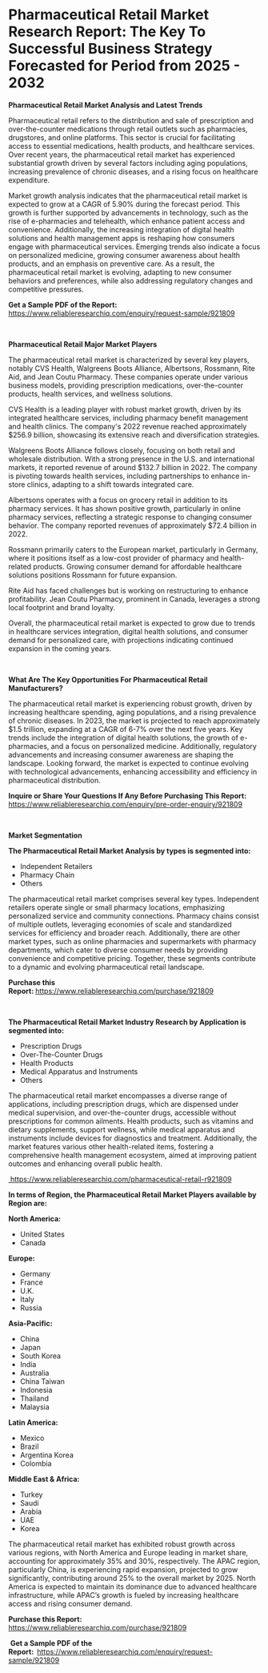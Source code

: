 <p><h1>Pharmaceutical Retail Market Research Report: The Key To Successful Business Strategy Forecasted for Period from 2025 - 2032</h1></p><p><strong>Pharmaceutical Retail Market Analysis and Latest Trends</strong></p>
<p><p>Pharmaceutical retail refers to the distribution and sale of prescription and over-the-counter medications through retail outlets such as pharmacies, drugstores, and online platforms. This sector is crucial for facilitating access to essential medications, health products, and healthcare services. Over recent years, the pharmaceutical retail market has experienced substantial growth driven by several factors including aging populations, increasing prevalence of chronic diseases, and a rising focus on healthcare expenditure.</p><p>Market growth analysis indicates that the pharmaceutical retail market is expected to grow at a CAGR of 5.90% during the forecast period. This growth is further supported by advancements in technology, such as the rise of e-pharmacies and telehealth, which enhance patient access and convenience. Additionally, the increasing integration of digital health solutions and health management apps is reshaping how consumers engage with pharmaceutical services. Emerging trends also indicate a focus on personalized medicine, growing consumer awareness about health products, and an emphasis on preventive care. As a result, the pharmaceutical retail market is evolving, adapting to new consumer behaviors and preferences, while also addressing regulatory changes and competitive pressures.</p></p>
<p><strong>Get a Sample PDF of the Report:&nbsp;</strong> <a href="https://www.reliableresearchiq.com/enquiry/request-sample/921809?utm_campaign=2336&utm_medium=2&utm_source=Github&utm_content=ia&utm_term=16042025&utm_id=pharmaceutical-retail">https://www.reliableresearchiq.com/enquiry/request-sample/921809</a></p>
<p>&nbsp;</p>
<p><strong>Pharmaceutical Retail Major Market Players</strong></p>
<p><p>The pharmaceutical retail market is characterized by several key players, notably CVS Health, Walgreens Boots Alliance, Albertsons, Rossmann, Rite Aid, and Jean Coutu Pharmacy. These companies operate under various business models, providing prescription medications, over-the-counter products, health services, and wellness solutions.</p><p>CVS Health is a leading player with robust market growth, driven by its integrated healthcare services, including pharmacy benefit management and health clinics. The company's 2022 revenue reached approximately $256.9 billion, showcasing its extensive reach and diversification strategies.</p><p>Walgreens Boots Alliance follows closely, focusing on both retail and wholesale distribution. With a strong presence in the U.S. and international markets, it reported revenue of around $132.7 billion in 2022. The company is pivoting towards health services, including partnerships to enhance in-store clinics, adapting to a shift towards integrated care.</p><p>Albertsons operates with a focus on grocery retail in addition to its pharmacy services. It has shown positive growth, particularly in online pharmacy services, reflecting a strategic response to changing consumer behavior. The company reported revenues of approximately $72.4 billion in 2022.</p><p>Rossmann primarily caters to the European market, particularly in Germany, where it positions itself as a low-cost provider of pharmacy and health-related products. Growing consumer demand for affordable healthcare solutions positions Rossmann for future expansion.</p><p>Rite Aid has faced challenges but is working on restructuring to enhance profitability. Jean Coutu Pharmacy, prominent in Canada, leverages a strong local footprint and brand loyalty.</p><p>Overall, the pharmaceutical retail market is expected to grow due to trends in healthcare services integration, digital health solutions, and consumer demand for personalized care, with projections indicating continued expansion in the coming years.</p></p>
<p>&nbsp;</p>
<p><strong>What Are The Key Opportunities For Pharmaceutical Retail Manufacturers?</strong></p>
<p><p>The pharmaceutical retail market is experiencing robust growth, driven by increasing healthcare spending, aging populations, and a rising prevalence of chronic diseases. In 2023, the market is projected to reach approximately $1.5 trillion, expanding at a CAGR of 6-7% over the next five years. Key trends include the integration of digital health solutions, the growth of e-pharmacies, and a focus on personalized medicine. Additionally, regulatory advancements and increasing consumer awareness are shaping the landscape. Looking forward, the market is expected to continue evolving with technological advancements, enhancing accessibility and efficiency in pharmaceutical distribution.</p></p>
<p><strong>Inquire or Share Your Questions If Any Before Purchasing This Report:</strong> <a href="https://www.reliableresearchiq.com/enquiry/pre-order-enquiry/921809?utm_campaign=2336&utm_medium=2&utm_source=Github&utm_content=ia&utm_term=16042025&utm_id=pharmaceutical-retail">https://www.reliableresearchiq.com/enquiry/pre-order-enquiry/921809</a></p>
<p>&nbsp;</p>
<p><strong>Market Segmentation</strong></p>
<p><strong>The Pharmaceutical Retail Market Analysis by types is segmented into:</strong></p>
<p><ul><li>Independent Retailers</li><li>Pharmacy Chain</li><li>Others</li></ul></p>
<p><p>The pharmaceutical retail market comprises several key types. Independent retailers operate single or small pharmacy locations, emphasizing personalized service and community connections. Pharmacy chains consist of multiple outlets, leveraging economies of scale and standardized services for efficiency and broader reach. Additionally, there are other market types, such as online pharmacies and supermarkets with pharmacy departments, which cater to diverse consumer needs by providing convenience and competitive pricing. Together, these segments contribute to a dynamic and evolving pharmaceutical retail landscape.</p></p>
<p><strong>Purchase this Report:&nbsp;</strong><a href="https://www.reliableresearchiq.com/purchase/921809?utm_campaign=2336&utm_medium=2&utm_source=Github&utm_content=ia&utm_term=16042025&utm_id=pharmaceutical-retail">https://www.reliableresearchiq.com/purchase/921809</a></p>
<p>&nbsp;</p>
<p><strong>The Pharmaceutical Retail Market Industry Research by Application is segmented into:</strong></p>
<p><ul><li>Prescription Drugs</li><li>Over-The-Counter Drugs</li><li>Health Products</li><li>Medical Apparatus and Instruments</li><li>Others</li></ul></p>
<p><p>The pharmaceutical retail market encompasses a diverse range of applications, including prescription drugs, which are dispensed under medical supervision, and over-the-counter drugs, accessible without prescriptions for common ailments. Health products, such as vitamins and dietary supplements, support wellness, while medical apparatus and instruments include devices for diagnostics and treatment. Additionally, the market features various other health-related items, fostering a comprehensive health management ecosystem, aimed at improving patient outcomes and enhancing overall public health.</p></p>
<p><a href="https://www.reliableresearchiq.com/pharmaceutical-retail-r921809?utm_campaign=2336&utm_medium=2&utm_source=Github&utm_content=ia&utm_term=16042025&utm_id=pharmaceutical-retail">&nbsp;https://www.reliableresearchiq.com/pharmaceutical-retail-r921809</a></p>
<p><strong>In terms of Region, the Pharmaceutical Retail Market Players available by Region are:</strong></p>
<p>
    <p> <strong> North America: </strong>
        <ul>
            <li>United States</li>
            <li>Canada</li>
        </ul>
        </p> 
    <p> <strong> Europe: </strong>
        <ul>
            <li>Germany</li>
            <li>France</li>
            <li>U.K.</li>
            <li>Italy</li>
            <li>Russia</li>
        </ul>
        </p> 
    <p> <strong> Asia-Pacific: </strong>
        <ul>
            <li>China</li>
            <li>Japan</li>
            <li>South Korea</li>
            <li>India</li>
            <li>Australia</li>
            <li>China Taiwan</li>
            <li>Indonesia</li>
            <li>Thailand</li>
            <li>Malaysia</li>
        </ul>
        </p> 
    <p> <strong> Latin America: </strong>
        <ul>
            <li>Mexico</li>
            <li>Brazil</li>
            <li>Argentina Korea</li>
            <li>Colombia</li>
        </ul>
        </p> 
    <p> <strong> Middle East & Africa: </strong>
        <ul>
            <li>Turkey</li>
            <li>Saudi</li>
            <li>Arabia</li>
            <li>UAE</li>
            <li>Korea</li>
        </ul>
    </p>
    </p>
<p><p>The pharmaceutical retail market has exhibited robust growth across various regions, with North America and Europe leading in market share, accounting for approximately 35% and 30%, respectively. The APAC region, particularly China, is experiencing rapid expansion, projected to grow significantly, contributing around 25% to the overall market by 2025. North America is expected to maintain its dominance due to advanced healthcare infrastructure, while APAC’s growth is fueled by increasing healthcare access and rising consumer demand.</p></p>
<p><strong>Purchase this Report: </strong><a href="https://www.reliableresearchiq.com/purchase/921809?utm_campaign=2336&utm_medium=2&utm_source=Github&utm_content=ia&utm_term=16042025&utm_id=pharmaceutical-retail">https://www.reliableresearchiq.com/purchase/921809</a></p>
<p>&nbsp;<strong>Get a Sample PDF of the Report:&nbsp;&nbsp;</strong><a href="https://www.reliableresearchiq.com/enquiry/request-sample/921809?utm_campaign=2336&utm_medium=2&utm_source=Github&utm_content=ia&utm_term=16042025&utm_id=pharmaceutical-retail">https://www.reliableresearchiq.com/enquiry/request-sample/921809</a></p>
<p><strong></strong></p>
<p><p></p><p></p><p></p></p>